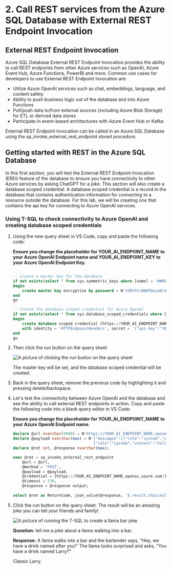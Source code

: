 # 2. Call REST services from the Azure SQL Database with External REST Endpoint Invocation

## External REST Endpoint Invocation

Azure SQL Database External REST Endpoint Invocation provides the ability to call REST endpoints from other Azure services such as OpenAI, Azure Event Hub, Azure Functions, PowerBI and more. Common use cases for developers to use External REST Endpoint Invocation are:

* Utilize Azure OpenAI services such as chat, embeddings, language, and content safety
* Ability to push business logic out of the database and into Azure Functions
* Pull/push data to/from external sources (including Azure Blob Storage) for ETL or derived data stores
* Participate in event-based architectures with Azure Event Hub or Kafka

External REST Endpoint Invocation can be called in an Azure SQL Database using the sp_invoke_external_rest_endpoint stored procedure.

## Getting started with REST in the Azure SQL Database

In this first section, you will test the External REST Endpoint Invocation (EREI) feature of the database to ensure you have connectivity to other Azure services by asking ChatGPT for a joke. This section will also create a database scoped credential. A database scoped credential is a record in the database that contains authentication information for connecting to a resource outside the database. For this lab, we will be creating one that contains the api key for connecting to Azure OpenAI services.

### Using T-SQL to check connectivity to Azure OpenAI and creating database scoped credentials

1. Using the new query sheet in VS Code, copy and paste the following code:

    **Ensure you change the placeholder for YOUR_AI_ENDPOINT_NAME to your Azure OpenAI Endpoint name and YOUR_AI_ENDPOINT_KEY to your Azure OpenAI Endpoint Key.**

    ```SQL

    -- Create a master key for the database
    if not exists(select * from sys.symmetric_keys where [name] = '##MS_DatabaseMasterKey##')
    begin
        create master key encryption by password = N'V3RYStr0NGP@ssw0rd!';
    end
    go

    -- Create the database scoped credential for Azure OpenAI
    if not exists(select * from sys.database_scoped_credentials where [name] = 'https://YOUR_AI_ENDPOINT_NAME.openai.azure.com/')
    begin
        create database scoped credential [https://YOUR_AI_ENDPOINT_NAME.openai.azure.com/]
        with identity = 'HTTPEndpointHeaders', secret = '{"api-key":"YOUR_AI_ENDPOINT_KEY"}';
    end
    go
    ```

1. Then click the run button on the query sheet

    ![A picture of clicking the run button on the query sheet](./media/Screenshot%202024-10-24%20at%209.18.36 AM.png)

    The master key will be set, and the database scoped credential will be created.

1. Back in the query sheet, remove the previous code by highlighting it and pressing delete/backspace.

1. Let's test the connectivity between Azure OpenAI and the database and see the ability to call external REST endpoints in action. Copy and paste the following code into a blank query editor in VS Code:

    **Ensure you change the placeholder for YOUR_AI_ENDPOINT_NAME to your Azure OpenAI Endpoint name.**

    ```SQL
    declare @url nvarchar(4000) = N'https://YOUR_AI_ENDPOINT_NAME.openai.azure.com/openai/deployments/gpt-4/chat/completions?api-version=2024-06-01';
    declare @payload nvarchar(max) = N'{"messages":[{"role":"system","content":"You are an expert joke teller."},                                   
                                       {"role":"system","content":"tell me a joke about a llama walking into a bar"}]}'
    declare @ret int, @response nvarchar(max);

    exec @ret = sp_invoke_external_rest_endpoint
        @url = @url,
        @method = 'POST', 
        @payload = @payload,
        @credential = [https://YOUR_AI_ENDPOINT_NAME.openai.azure.com/],    
        @timeout = 230,
        @response = @response output;
        
    select @ret as ReturnCode, json_value(@response, '$.result.choices[0].message.content') as "Joke";
    ```

1. Click the run button on the query sheet. The result will be an amazing joke you can tell your friends and family!

    ![A picture of running the T-SQL to create a llama bar joke](./media/Screenshot%202024-10-25%20at%206.44.56 AM.png)

    **Question:** tell me a joke about a llama walking into a bar.
    
    **Response:** A llama walks into a bar and the bartender says, "Hey, we have a drink named after you!" The llama looks surprised and asks, "You have a drink named Larry?"

    Classic Larry.